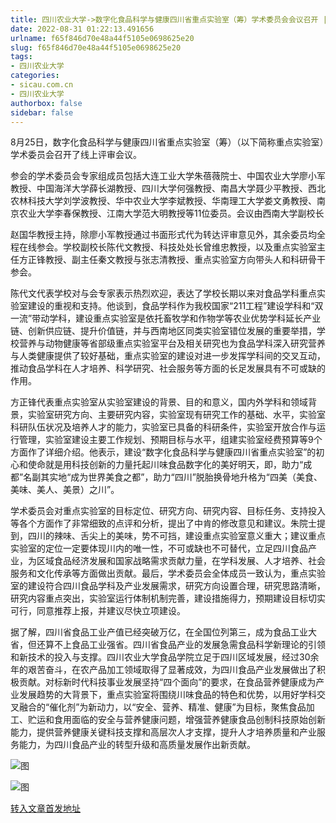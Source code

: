 ```yaml
---
title: 四川农业大学->数字化食品科学与健康四川省重点实验室（筹）学术委员会会议召开 | sicau.com.cn
date: 2022-08-31 01:22:13.491656
urlname: f65f846d70e48a44f5105e0698625e20
slug: f65f846d70e48a44f5105e0698625e20
tags: 
- 四川农业大学
categories:
- sicau.com.cn
- 四川农业大学
authorbox: false
sidebar: false
---
```

8月25日，数字化食品科学与健康四川省重点实验室（筹）（以下简称重点实验室）学术委员会召开了线上评审会议。

参会的学术委员会专家组成员包括大连工业大学朱蓓薇院士、中国农业大学廖小军教授、中国海洋大学薛长湖教授、四川大学何强教授、南昌大学聂少平教授、西北农林科技大学刘学波教授、华中农业大学李斌教授、华南理工大学娄文勇教授、南京农业大学李春保教授、江南大学范大明教授等11位委员。会议由西南大学副校长
<!--more-->
赵国华教授主持，除廖小军教授通过书面形式代为转达评审意见外，其余委员均全程在线参会。学校副校长陈代文教授、科技处处长曾维忠教授，以及重点实验室主任方正锋教授、副主任秦文教授与张志清教授、重点实验室方向带头人和科研骨干参会。

陈代文代表学校对与会专家表示热烈欢迎，表达了学校长期以来对食品学科重点实验室建设的重视和支持。他谈到，食品学科作为我校国家“211工程”建设学科和“双一流”带动学科，建设重点实验室是依托畜牧学和作物学等农业优势学科延长产业链、创新供应链、提升价值链，并与西南地区同类实验室错位发展的重要举措，学校营养与动物健康等省部级重点实验室平台及相关研究也为食品学科深入研究营养与人类健康提供了较好基础，重点实验室的建设对进一步发挥学科间的交叉互动，推动食品学科在人才培养、科学研究、社会服务等方面的长足发展具有不可或缺的作用。

方正锋代表重点实验室从实验室建设的背景、目的和意义，国内外学科和领域背景，实验室研究方向、主要研究内容，实验室现有研究工作的基础、水平，实验室科研队伍状况及培养人才的能力，实验室已具备的科研条件，实验室开放合作与运行管理，实验室建设主要工作规划、预期目标与水平，组建实验室经费预算等9个方面作了详细介绍。他表示，建设“数字化食品科学与健康四川省重点实验室”的初心和使命就是用科技创新的力量托起川味食品数字化的美好明天，即，助力“成都”名副其实地“成为世界美食之都”，助力“四川”脱胎换骨地升格为“四美（美食、美味、美人、美景）之川”。

学术委员会对重点实验室的目标定位、研究方向、研究内容、目标任务、支持投入等各个方面作了非常细致的点评和分析，提出了中肯的修改意见和建议。朱院士提到，四川的辣味、舌尖上的美味，势不可挡，建设重点实验室意义重大；建议重点实验室的定位一定要体现川内的唯一性，不可或缺也不可替代，立足四川食品产业，为区域食品经济发展和国家战略需求贡献力量，在学科发展、人才培养、社会服务和文化传承等方面做出贡献。最后，学术委员会全体成员一致认为，重点实验室的建设符合四川食品学科及产业发展需求，研究方向设置合理，研究思路清晰，研究内容重点突出，实验室运行体制机制完善，建设措施得力，预期建设目标切实可行，同意推荐上报，并建议尽快立项建设。

据了解，四川省食品工业产值已经突破万亿，在全国位列第三，成为食品工业大省，但还算不上食品工业强省。四川省食品产业的发展急需食品科学新理论的引领和新技术的投入与支撑。四川农业大学食品学院立足于四川区域发展，经过30余年的艰苦奋斗，在农产品加工领域取得了显著成效，为四川食品产业发展做出了积极贡献。对标新时代科技事业发展坚持“四个面向”的要求，在食品营养健康成为产业发展趋势的大背景下，重点实验室将围绕川味食品的特色和优势，以用好学科交叉融合的“催化剂”为新动力，以“安全、营养、精准、健康”为目标，聚焦食品加工、贮运和食用面临的安全与营养健康问题，增强营养健康食品创制科技原始创新能力，提供营养健康关键科技支撑和高层次人才支撑，提升人才培养质量和产业服务能力，为四川食品产业的转型升级和高质量发展作出新贡献。

![图](https://news.sicau.edu.cn/__local/E/F6/96/24917425FA0CC5D7B4BC6965749_F080D52D_5F544.png)

![图](https://news.sicau.edu.cn/__local/3/59/6A/622D020A6BE1DB77A30419FFF7F_D34F3364_89026.png)

[转入文章首发地址](https://news.sicau.edu.cn/info/1078/69264.htm)